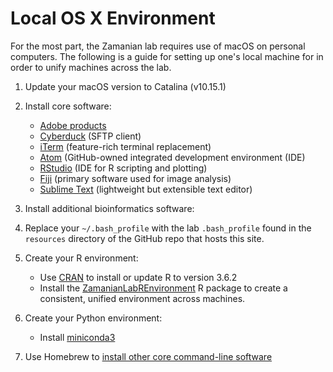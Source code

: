 # Local OS X Environment

For the most part, the Zamanian lab requires use of macOS on personal computers. The following is a guide for setting up one's local machine for in order to unify machines across the lab.

1. Update your macOS version to Catalina (v10.15.1)

2. Install core software:
    - [Adobe products](https://kb.wisc.edu/69772.)
    - [Cyberduck](https://cyberduck.io/) (SFTP client)
    - [iTerm](https://iterm2.com/) (feature-rich terminal replacement)
    - [Atom](https://atom.io/) (GitHub-owned integrated development environment (IDE)
    - [RStudio](https://rstudio.com/) (IDE for R scripting and plotting)
    - [Fiji](https://fiji.sc/) (primary software used for image analysis)
    - [Sublime Text](https://www.sublimetext.com/) (lightweight but extensible text editor)

3. Install additional bioinformatics software:


4. Replace your `~/.bash_profile` with the lab `.bash_profile` found in the `resources` directory of the GitHub repo that hosts this site.

5. Create your R environment:
    - Use [CRAN](https://cloud.r-project.org/) to install or update R to version 3.6.2
    - Install the [ZamanianLabREnvironment](https://github.com/wheelern/ZamanianLabREnvironment) R package to create a consistent, unified environment across machines.

6. Create your Python environment:
    - Install [miniconda3](comp_conda.md)

6. Use Homebrew to [install other core command-line software](comp_homebrew.md)

